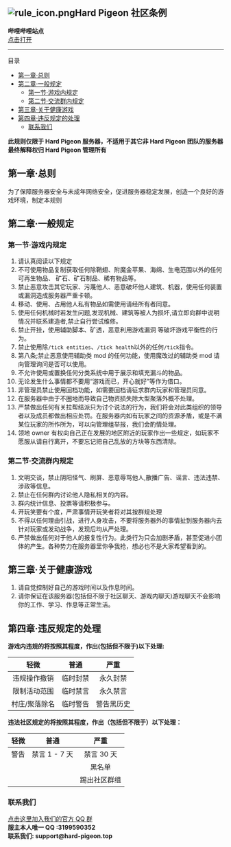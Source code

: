 ![rule_icon.png](https://s2.loli.net/2022/07/15/syzgfMehdVEw7pF.png)Hard Pigeon 社区条例
---

__哔哩哔哩站点__  
[点击打开](https://space.bilibili.com/592616376)  

----

目录
- [第一章·总则](#第一章总则)
- [第二章·一般规定](#第二章一般规定)
  - [第一节·游戏内规定](#第一节游戏内规定)
  - [第二节·交流群内规定](#第二节交流群内规定)
- [第三章·关于健康游戏](#第三章关于健康游戏)
- [第四章·违反规定的处理](#第四章违反规定的处理)
  - [联系我们](#联系我们)

__此规则仅限于 Hard Pigeon 服务器，不适用于其它非 Hard Pigeon 团队的服务器__  
__最终解释权归 Hard Pigeon 管理所有__

## 第一章·总则

为了保障服务器安全与未成年网络安全，促进服务器稳定发展，创造一个良好的游戏环境，制定本规则

## 第二章·一般规定

### 第一节·游戏内规定

1. 请认真阅读以下规定
2. 不可使用物品复制获取任何除鞘翅、附魔金苹果、海绵、生电范围以外的任何可再生物品、 矿石、矿石制品、稀有物品等。
3. 禁止恶意攻击其它玩家、污蔑他人、恶意破坏他人建筑、机器，使用任何装置或漏洞造成服务器严重卡顿。
4. 移动、使用、占用他人私有物品如需使用请经所有者同意。
5. 使用任何机械时若发生问题,发现机械、建筑等被人为损坏,请立即向群中说明情况并联系建造者,禁止自行尝试维修。
6. 禁止开挂，使用辅助脚本、矿透，恶意利用游戏漏洞 等破坏游戏平衡性的行为。
7. 禁止使用除`/tick entities`、`/tick health`以外的任何`/tick`指令。
8. 第八条;禁止恶意使用辅助类 mod 的任何功能，使用魔改过的辅助类 mod 请向管理询问是否可以使用。
9. 不允许使用或置换任何分类系统中用于展示和填充漏斗的物品。
10. 无论发生什么事情都不要用“游戏而已，开心就好”等作为借口。
11. 非管理员禁止使用回档功能，如需要回档请征求群内玩家和管理员同意。
12. 在服务器中由于不圈地而导致自己物资损失除大型聚落外概不处理。
13. 严禁做出任何有关拉帮结派只为讨个说法的行为，我们将会对此类组织的领导者以及成员都做出相应处罚。在服务器内如有玩家之间的资源矛盾，或是不满某位玩家的所作所为，可以向管理组举报，我们会酌情处理。
14. 领地 owner 有权向自己正在发展的地区附近的玩家作出一些规定，如玩家不愿服从请自行离开，不要忘记把自己乱放的方块等东西清除。

### 第二节·交流群内规定

1. 文明交谈，禁止阴阳怪气、刷屏、恶意辱骂他人,散播广告、谣言、违法违禁、 涉政等信息。
2. 禁止在任何群内讨论他人隐私相关的内容。
3. 群内统计信息、投票等请积极参与。
4. 开玩笑要有个度，严肃事情开玩笑者将对其按群规处理
5. 不得以任何理由引战，进行人身攻击，不要将服务器外的事情扯到服务器内去针对玩家或发动战争，发现后均从严处理。
6. 严禁做出任何对于他人的报复性行为。此类行为只会加剧矛盾，甚至促进小团体的产生。各种势力在服务器里你争我抢，想必也不是大家希望看到的。

## 第三章·关于健康游戏

1. 请自觉控制好自己的游戏时间以及作息时间。
2. 请你保证在该服务器(包括但不限于社区聊天、游戏内聊天)游戏聊天不会影响你的工作、学习、作息等正常生活。

## 第四章·违反规定的处理

__游戏内违规的将按照其程度，作出(包括但不限于)以下处理:__

| 轻微  | 普通 | 严重 |
| :-: | :-: | :-: |
|违规操作撤销|临时封禁|永久封禁|
|限制活动范围|临时禁言|永久禁言|
|村庄/聚落除名|临时警告|警告黑历史|

__违法社区规定的将按照其程度，作出（包括但不限于）以下处理：__

| 轻微  | 普通 | 严重 |
| :-: | :-: | :-: |
|警告|禁言 1 - 7 天|禁言 30 天|
| | |黑名单|
| | |踢出社区群组|

### 联系我们

[点击这里加入我们的官方 QQ 群](https://jq.qq.com/?_wv=1027&k=DXkAmbOP)  
__服主本人唯一 QQ :3199590352__  
__联系我们: support@hard-pigeon.top__
